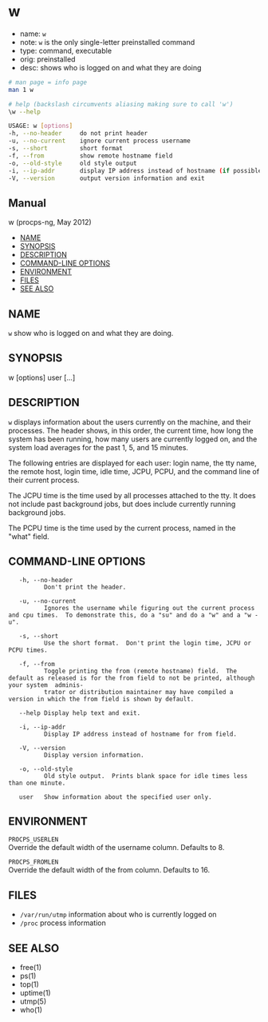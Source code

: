 # w

- name: `w`
- note: `w` is the only single-letter preinstalled command
- type: command, executable
- orig: preinstalled
- desc: shows who is logged on and what they are doing

```bash
# man page = info page
man 1 w

# help (backslash circumvents aliasing making sure to call 'w')
\w --help

USAGE: w [options]
-h, --no-header     do not print header
-u, --no-current    ignore current process username
-s, --short         short format
-f, --from          show remote hostname field
-o, --old-style     old style output
-i, --ip-addr       display IP address instead of hostname (if possible)
-V, --version       output version information and exit
```

## Manual

w (procps-ng, May 2012)

- [NAME](#name)
- [SYNOPSIS](#synopsis)
- [DESCRIPTION](#description)
- [COMMAND-LINE OPTIONS](#command-line-options)
- [ENVIRONMENT](#environment)
- [FILES](#files)
- [SEE ALSO](#see-also)

## NAME

`w` show who is logged on and what they are doing.

## SYNOPSIS

w [options] user [...]

## DESCRIPTION

`w` displays information about the users currently on the machine, and their processes. The header shows, in this order, the current time, how long the system has been running, how many users are currently logged on, and the system load averages for the past 1, 5, and 15 minutes.

The following entries are displayed for each user: login name, the tty name, the remote host, login time, idle time, JCPU, PCPU, and the command line of their current process.

The JCPU time is the time used by all processes attached to the tty. It does not include past background jobs, but does include currently running background jobs.

The PCPU time is the time used by the current process, named in the "what" field.

## COMMAND-LINE OPTIONS

       -h, --no-header
              Don't print the header.

       -u, --no-current
              Ignores the username while figuring out the current process and cpu times.  To demonstrate this, do a "su" and do a "w" and a "w -u".

       -s, --short
              Use the short format.  Don't print the login time, JCPU or PCPU times.

       -f, --from
              Toggle printing the from (remote hostname) field.  The default as released is for the from field to not be printed, although your system  adminis‐
              trator or distribution maintainer may have compiled a version in which the from field is shown by default.

       --help Display help text and exit.

       -i, --ip-addr
              Display IP address instead of hostname for from field.

       -V, --version
              Display version information.

       -o, --old-style
              Old style output.  Prints blank space for idle times less than one minute.

       user   Show information about the specified user only.

## ENVIRONMENT

`PROCPS_USERLEN`    
Override the default width of the username column. Defaults to 8.

`PROCPS_FROMLEN`    
Override the default width of the from column. Defaults to 16.

## FILES
- `/var/run/utmp`   information about who is currently logged on
- `/proc`           process information

## SEE ALSO
- free(1)
- ps(1)
- top(1)
- uptime(1)
- utmp(5)
- who(1)
